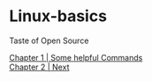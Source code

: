 # Linux-basics
Taste of Open Source

[Chapter 1 | Some helpful Commands](commands.md)  
[Chapter 2 | Next](next.md)  
